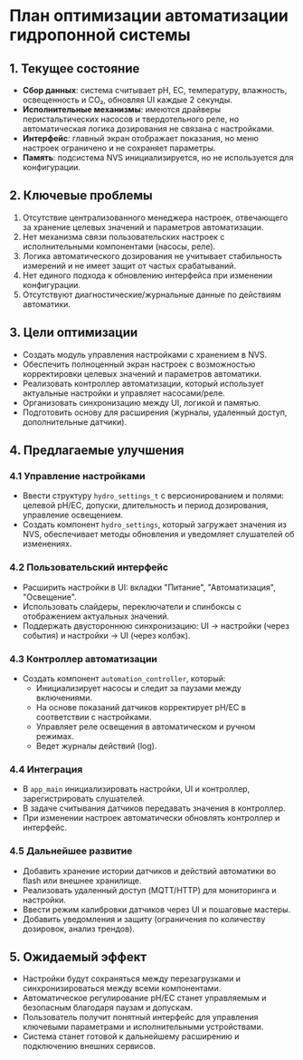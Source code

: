 # План оптимизации автоматизации гидропонной системы

## 1. Текущее состояние
- **Сбор данных**: система считывает pH, EC, температуру, влажность, освещенность и CO₂, обновляя UI каждые 2 секунды.
- **Исполнительные механизмы**: имеются драйверы перистальтических насосов и твердотельного реле, но автоматическая логика дозирования не связана с настройками.
- **Интерфейс**: главный экран отображает показания, но меню настроек ограничено и не сохраняет параметры.
- **Память**: подсистема NVS инициализируется, но не используется для конфигурации.

## 2. Ключевые проблемы
1. Отсутствие централизованного менеджера настроек, отвечающего за хранение целевых значений и параметров автоматизации.
2. Нет механизма связи пользовательских настроек с исполнительными компонентами (насосы, реле).
3. Логика автоматического дозирования не учитывает стабильность измерений и не имеет защит от частых срабатываний.
4. Нет единого подхода к обновлению интерфейса при изменении конфигурации.
5. Отсутствуют диагностические/журнальные данные по действиям автоматики.

## 3. Цели оптимизации
- Создать модуль управления настройками с хранением в NVS.
- Обеспечить полноценный экран настроек с возможностью корректировки целевых значений и параметров автоматики.
- Реализовать контроллер автоматизации, который использует актуальные настройки и управляет насосами/реле.
- Организовать синхронизацию между UI, логикой и памятью.
- Подготовить основу для расширения (журналы, удаленный доступ, дополнительные датчики).

## 4. Предлагаемые улучшения
### 4.1 Управление настройками
- Ввести структуру `hydro_settings_t` с версионированием и полями: целевой pH/EC, допуски, длительность и период дозирования, управление освещением.
- Создать компонент `hydro_settings`, который загружает значения из NVS, обеспечивает методы обновления и уведомляет слушателей об изменениях.

### 4.2 Пользовательский интерфейс
- Расширить настройки в UI: вкладки "Питание", "Автоматизация", "Освещение".
- Использовать слайдеры, переключатели и спинбоксы с отображением актуальных значений.
- Поддержать двустороннюю синхронизацию: UI → настройки (через события) и настройки → UI (через колбэк).

### 4.3 Контроллер автоматизации
- Создать компонент `automation_controller`, который:
  - Инициализирует насосы и следит за паузами между включениями.
  - На основе показаний датчиков корректирует pH/EC в соответствии с настройками.
  - Управляет реле освещения в автоматическом и ручном режимах.
  - Ведет журналы действий (log).

### 4.4 Интеграция
- В `app_main` инициализировать настройки, UI и контроллер, зарегистрировать слушателей.
- В задаче считывания датчиков передавать значения в контроллер.
- При изменении настроек автоматически обновлять контроллер и интерфейс.

### 4.5 Дальнейшее развитие
- Добавить хранение истории датчиков и действий автоматики во flash или внешнее хранилище.
- Реализовать удаленный доступ (MQTT/HTTP) для мониторинга и настройки.
- Ввести режим калибровки датчиков через UI и пошаговые мастеры.
- Добавить уведомления и защиту (ограничения по количеству дозировок, анализ трендов).

## 5. Ожидаемый эффект
- Настройки будут сохраняться между перезагрузками и синхронизироваться между всеми компонентами.
- Автоматическое регулирование pH/EC станет управляемым и безопасным благодаря паузам и допускам.
- Пользователь получит понятный интерфейс для управления ключевыми параметрами и исполнительными устройствами.
- Система станет готовой к дальнейшему расширению и подключению внешних сервисов.
